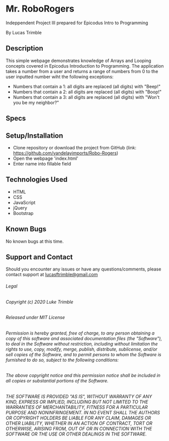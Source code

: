 # Mr. RoboRogers

Indeppendent Project III prepared for Epicodus Intro to Programming

By Lucas Trimble

## Description

This simple webpage demonstrates knowledge of Arrays and Looping concepts covered in Epicodus Introduction to Programming. The application takes a number from a user and returns a range of numbers from 0 to the user inputted number wiht the following exceptions:

* Numbers that contain a 1: all digits are replaced (all digits) with "Beep!"
* Numbers that contain a 2: all digits are replaced (all digits) with "Boop!"
* Numbers that contain a 3: all digits are replaced (all digits) with "Won't you be my neighbor?"

## Specs



## Setup/Installation
* Clone repository or download the project from GitHub (link: https://github.com/vandelayimports/Robo-Rogers) 
* Open the webpage 'index.html'
* Enter name into fillable field

## Technologies Used
* HTML
* CSS
* JavaScript
* jQuery
* Bootstrap

## Known Bugs

No known bugs at this time.

## Support and Contact

Should you encounter any issues or have any questions/comments, please contact support at lucasftrimble@gmail.com

###### Legal
###### Copyright (c) 2020 Luke Trimble

###### Released under MIT License

###### Permission is hereby granted, free of charge, to any person obtaining a copy of this software and associated documentation files (the "Software"), to deal in the Software without restriction, including without limitation the rights to use, copy, modify, merge, publish, distribute, sublicense, and/or sell copies of the Software, and to permit persons to whom the Software is furnished to do so, subject to the following conditions:

###### The above copyright notice and this permission notice shall be included in all copies or substantial portions of the Software.

###### THE SOFTWARE IS PROVIDED "AS IS", WITHOUT WARRANTY OF ANY KIND, EXPRESS OR IMPLIED, INCLUDING BUT NOT LIMITED TO THE WARRANTIES OF MERCHANTABILITY, FITNESS FOR A PARTICULAR PURPOSE AND NONINFRINGEMENT. IN NO EVENT SHALL THE AUTHORS OR COPYRIGHT HOLDERS BE LIABLE FOR ANY CLAIM, DAMAGES OR OTHER LIABILITY, WHETHER IN AN ACTION OF CONTRACT, TORT OR OTHERWISE, ARISING FROM, OUT OF OR IN CONNECTION WITH THE SOFTWARE OR THE USE OR OTHER DEALINGS IN THE SOFTWARE.
